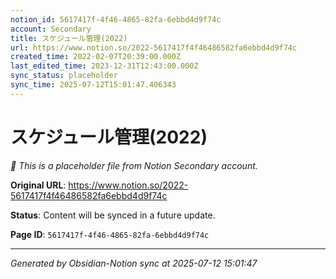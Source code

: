 ```yaml
---
notion_id: 5617417f-4f46-4865-82fa-6ebbd4d9f74c
account: Secondary
title: スケジュール管理(2022)
url: https://www.notion.so/2022-5617417f4f46486582fa6ebbd4d9f74c
created_time: 2022-02-07T20:39:00.000Z
last_edited_time: 2023-12-31T12:43:00.000Z
sync_status: placeholder
sync_time: 2025-07-12T15:01:47.406343
---
```


# スケジュール管理(2022)

*🔄 This is a placeholder file from Notion Secondary account.*

**Original URL**: https://www.notion.so/2022-5617417f4f46486582fa6ebbd4d9f74c

**Status**: Content will be synced in a future update.

**Page ID**: `5617417f-4f46-4865-82fa-6ebbd4d9f74c`

---

*Generated by Obsidian-Notion sync at 2025-07-12 15:01:47*
